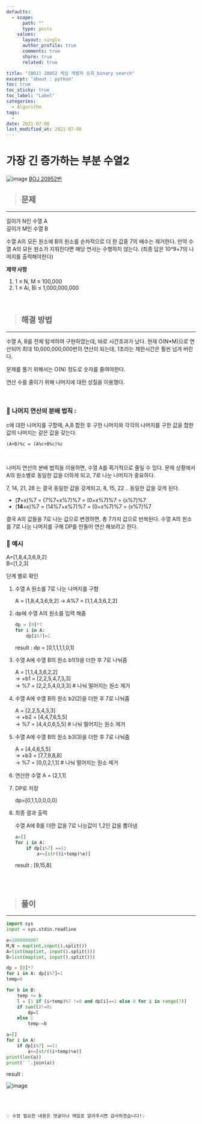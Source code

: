 ```yaml
---
defaults:
  - scope:
      path: ""
      type: posts
    values:
      layout: single
      author_profile: true
      comments: true
      share: true
      related: true

title: "[BOJ] 20952 게임 개발자 승희_binary search"
excerpt: "about : python"
toc: true
toc_sticky: true
toc_label: "Label"
categories:
  - Algorithm
tags:
  - 
date: 2021-07-08
last_modified_at: 2021-07-08
---
```

# 가장 긴 증가하는 부분 수열2

![image](https://user-images.githubusercontent.com/77658029/124887923-98a54a80-e010-11eb-9734-b1f06e377158.png)
[BOJ 20952번](https://www.acmicpc.net/problem/20952)

> ## 문제
---

길이가 N인 수열 A  
길이가 M인 수열 B

수열 A의 모든 원소에 B의 원소를 순차적으로 더 한 값중 7의 배수는 제거한다. 만약 수열 A의 모든 원소가 지워진다면 해당 연사는 수행하지 않는다.
(최종 답은 10^9+7의 나머지를 출력해야한다)


**제약 사항**

1. 1 ≤ N, M ≤ 100,000
2. 1 ≤ Ai, Bi ≤ 1,000,000,000

<br>


> ## 해결 방법   
---

수열 A, B를 전체 탐색하여 구현하였는데, 바로 시간초과가 났다. 현재 O(N*M)으로 연산되어 최대 10,000,000,000번의 연산이 되는데, 1초라는 제한시간은 훨씬 넘겨 버린다. 

문제를 풀기 위해서는 O(N) 정도로 숫자를 줄여야한다. 

연산 수를 줄이기 위해 나머지에 대한 성질을 이용했다. 

<br>

### 💨 **나머지 연산의 분배 법칙** : 

c에 대한 나머지를 구할때, A,B 합한 후 구한 나머지와 
각각의 나머지를 구한 값을 합한 값의 나머지는 같은 값을 갖는다.  

`(A+B)%c = (A%c+B%c)%c`

<br>

나머지 연산의 분배 법칙을 이용하면, 수열 A를 획기적으로 줄일 수 있다. 문제 상황에서 A의 원소별로 동일한 값을 더하게 되고, 7로 나눈 나머지가 중요하다. 

7, 14, 21, 28 는 결국 동일한 값을 갖게되고, 8, 15, 22 .. 동일한 값을 갖게 된다. 

- (**7**+x)%7  = (7%7+x%7)%7  = (0+x%7)%7 = (x%7)%7
- (**14**+x)%7 = (14%7+x%7)%7 = (0+x%7)%7 = (x%7)%7

결국 A의 값들을 7로 나눈 값으로 변경하면, 총 7가지 값으로 반복된다. 수열 A의 원소를 7로 나눈 나머지를 구해 DP를 만들어 연산 해보려고 한다.

### 🔔 **예시**

A=[1,8,4,3,6,9,2]  
B=[1,2,3]

단계 별로 확인

1. 수열 A 원소를 7로 나눈 나머지를 구함

    A = [1,8,4,3,6,9,2] → A%7 = [1,1,4,3,6,2,2]

2. dp에 수열 A의 원소를 입력 해줌

    ```python
    dp = [0]*7
    for i in A: 
        dp[i%7]=1
    ```
    result : dp = [0,1,1,1,1,0,1]

3. 수열 A에 수열 B의 원소 b1(1)을 더한 후 7로 나눠줌

      A   = [1,1,4,3,6,2,2]  
    → +b1 = [2,2,5,4,7,3,3]   
    → %7  = [2,2,5,4,0,3,3] # 나눠 떨어지는 원소 제거

4. 수열 A에 수열 B의 원소 b2(2)을 더한 후 7로 나눠줌

      A   = [2,2,5,4,3,3]   
    → +b2 = [4,4,7,6,5,5]   
    → %7  = [4,4,0,6,5,5] # 나눠 떨어지는 원소 제거

5. 수열 A에 수열 B의 원소 b3(3)을 더한 후 7로 나눠줌

      A   = [4,4,6,5,5]   
    → +b3 = [7,7,9,8,8]   
    → %7  = [0,0,2,1,1] # 나눠 떨어지는 원소 제거

6. 연산한 수열 A = [2,1,1]

7. DP로 저장 

    dp=[0,1,1,0,0,0,0]

8. 최종 결과 출력

    수열 A에 B를 더한 값을 7로 나눈값이 1,2인 값을 뽑아냄

    ```python 
    a=[]
    for i in A:
        if dp[i%7] ==1:
            a+=[str((i+temp)%e)]
    ```
    result : [9,15,8]
<br>


<br>

> ## 풀이
---
```python
import sys
input = sys.stdin.readline

e=1000000007
M,N = map(int,input().split())
A=list(map(int, input().split()))
B=list(map(int, input().split()))

dp = [0]*7
for i in A: dp[i%7]=1
temp=0

for b in B:
    temp += b
    l = [1 if (i+temp)%7 !=0 and dp[i]==1 else 0 for i in range(7)]
    if sum(l)!=0:
        dp=l
    else :
        temp-=b

a=[]
for i in A:
    if dp[i%7] ==1:
        a+=[str((i+temp)%e)]
print(len(a))
print(' '.join(a))
```
result : 

![image](https://user-images.githubusercontent.com/77658029/124957354-f313ca80-e053-11eb-9b6d-2ff8181cfe22.png)

<br><br>

```
💡 수정 필요한 내용은 댓글이나 메일로 알려주시면 감사하겠습니다!💡 
```
